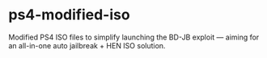 # ps4-modified-iso
Modified PS4 ISO files to simplify launching the BD-JB exploit — aiming for an all-in-one auto jailbreak + HEN ISO solution.
